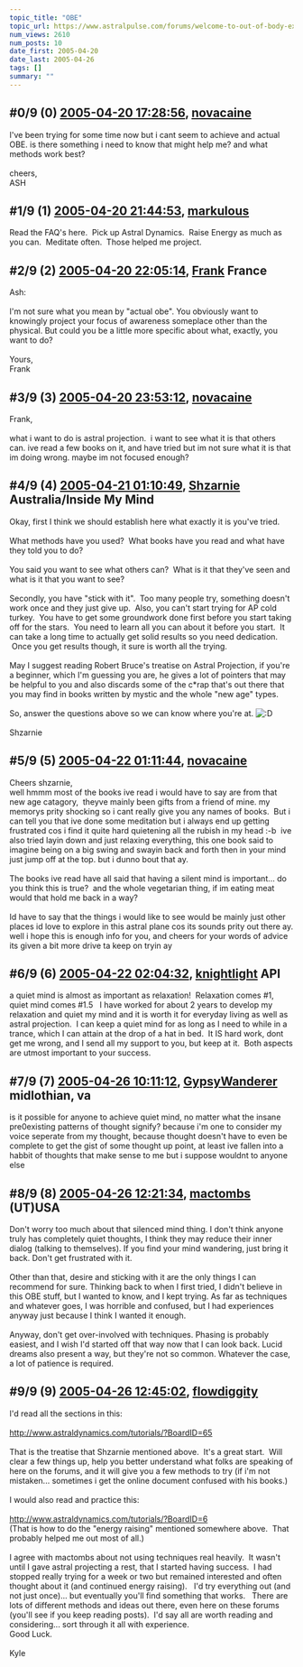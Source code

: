 ```yaml
---
topic_title: "OBE"
topic_url: https://www.astralpulse.com/forums/welcome-to-out-of-body-experiences!/obe-18639
num_views: 2610
num_posts: 10
date_first: 2005-04-20
date_last: 2005-04-26
tags: []
summary: ""
---
```


## \#0/9 (0) [2005-04-20 17:28:56](https://www.astralpulse.com/forums/index.php?msg=161145), [novacaine](https://www.astralpulse.com/forums/profile/?u=8892)  ##
<section>
I've been trying for some time now but i cant seem to achieve and actual OBE. is there something i need to know that might help me? and what methods work best?
<br>
<br>
cheers,
<br>
ASH
</section>

## \#1/9 (1) [2005-04-20 21:44:53](https://www.astralpulse.com/forums/index.php?msg=161164), [markulous](https://www.astralpulse.com/forums/profile/?u=7426)  ##
<section>
Read the FAQ's here.  Pick up Astral Dynamics.  Raise Energy as much as you can.  Meditate often.  Those helped me project.
</section>

## \#2/9 (2) [2005-04-20 22:05:14](https://www.astralpulse.com/forums/index.php?msg=161167), [Frank](https://www.astralpulse.com/forums/profile/?u=359) France ##
<section>
Ash:
<br>
<br>
I'm not sure what you mean by "actual obe". You obviously want to knowingly project your focus of awareness someplace other than the physical. But could you be a little more specific about what, exactly, you want to do?
<br>
<br>
Yours,
<br>
Frank
</section>

## \#3/9 (3) [2005-04-20 23:53:12](https://www.astralpulse.com/forums/index.php?msg=161186), [novacaine](https://www.astralpulse.com/forums/profile/?u=8892)  ##
<section>
Frank,
<br>
<br>
what i want to do is astral projection.  i want to see what it is that others can. ive read a few books on it, and have tried but im not sure what it is that im doing wrong. maybe im not focused enough?
</section>

## \#4/9 (4) [2005-04-21 01:10:49](https://www.astralpulse.com/forums/index.php?msg=161193), [Shzarnie](https://www.astralpulse.com/forums/profile/?u=8849) Australia/Inside My Mind ##
<section>
Okay, first I think we should establish here what exactly it is you've tried.
<br>
<br>
What methods have you used?  What books have you read and what have they told you to do?
<br>
<br>
You said you want to see what others can?  What is it that they've seen and what is it that you want to see?
<br>
<br>
Secondly, you have "stick with it".  Too many people try, something doesn't work once and they just give up.  Also, you can't start trying for AP cold turkey.  You have to get some groundwork done first before you start taking off for the stars.  You need to learn all you can about it before you start.  It can take a long time to actually get solid results so you need dedication.  Once you get results though, it sure is worth all the trying.
<br>
<br>
May I suggest reading Robert Bruce's treatise on Astral Projection, if you're a beginner, which I'm guessing you are, he gives a lot of pointers that may be helpful to you and also discards some of the c*rap that's out there that you may find in books written by mystic and the whole "new age" types.
<br>
<br>
So, answer the questions above so we can know where you're at.
<img alt=":D" class="smiley" src="https://www.astralpulse.com/forums/Smileys/fugue/cheesy.png" title="Cheesy"/>
<br>
<br>
Shzarnie
</section>

## \#5/9 (5) [2005-04-22 01:11:44](https://www.astralpulse.com/forums/index.php?msg=161348), [novacaine](https://www.astralpulse.com/forums/profile/?u=8892)  ##
<section>
Cheers shzarnie,
<br>
well hmmm most of the books ive read i would have to say are from that new age catagory,  theyve mainly been gifts from a friend of mine. my memorys prity shocking so i cant really give you any names of books.  But i can tell you that ive done some meditation but i always end up getting frustrated cos i find it quite hard quietening all the rubish in my head :-b  ive also tried layin down and just relaxing everything, this one book said to imagine being on a big swing and swayin back and forth then in your mind just jump off at the top. but i dunno bout that ay.
<br>
<br>
The books ive read have all said that having a silent mind is important... do you think this is true?  and the whole vegetarian thing, if im eating meat would that hold me back in a way?
<br>
<br>
Id have to say that the things i would like to see would be mainly just other places id love to explore in this astral plane cos its sounds prity out there ay. well i hope this is enough info for you, and cheers for your words of advice its given a bit more drive ta keep on tryin ay
</section>

## \#6/9 (6) [2005-04-22 02:04:32](https://www.astralpulse.com/forums/index.php?msg=161355), [knightlight](https://www.astralpulse.com/forums/profile/?u=8736) API ##
<section>
a quiet mind is almost as important as relaxation!  Relaxation comes #1, quiet mind comes #1.5   I have worked for about 2 years to develop my relaxation and quiet my mind and it is worth it for everyday living as well as astral projection.  I can keep a quiet mind for as long as I need to while in a trance, which I can attain at the drop of a hat in bed.  It IS hard work, dont get me wrong, and I send all my support to you, but keep at it.  Both aspects are utmost important to your success.
</section>

## \#7/9 (7) [2005-04-26 10:11:12](https://www.astralpulse.com/forums/index.php?msg=161875), [GypsyWanderer](https://www.astralpulse.com/forums/profile/?u=7856) midlothian, va ##
<section>
is it possible for anyone to achieve quiet mind, no matter what the insane pre0existing patterns of thought signify? because i'm one to consider my voice seperate from my thought, because thought doesn't have to even be complete to get the gist of some thought up point, at least ive fallen into a habbit of thoughts that make sense to me but i suppose wouldnt to anyone else
</section>

## \#8/9 (8) [2005-04-26 12:21:34](https://www.astralpulse.com/forums/index.php?msg=161890), [mactombs](https://www.astralpulse.com/forums/profile/?u=5553) (UT)USA ##
<section>
Don't worry too much about that silenced mind thing. I don't think anyone truly has completely quiet thoughts, I think they may reduce their inner dialog (talking to themselves). If you find your mind wandering, just bring it back. Don't get frustrated with it.
<br>
<br>
Other than that, desire and sticking with it are the only things I can recommend for sure. Thinking back to when I first tried, I didn't believe in this OBE stuff, but I wanted to know, and I kept trying. As far as techniques and whatever goes, I was horrible and confused, but I had experiences anyway just because I think I wanted it enough.
<br>
<br>
Anyway, don't get over-involved with techniques. Phasing is probably easiest, and I wish I'd started off that way now that I can look back. Lucid dreams also present a way, but they're not so common. Whatever the case, a lot of patience is required.
</section>

## \#9/9 (9) [2005-04-26 12:45:02](https://www.astralpulse.com/forums/index.php?msg=161894), [flowdiggity](https://www.astralpulse.com/forums/profile/?u=8346)  ##
<section>
I'd read all the sections in this:
<br>
<br>
<a class="bbc_link" href="http://www.astraldynamics.com/tutorials/?BoardID=65" rel="noopener" target="_blank">
 http://www.astraldynamics.com/tutorials/?BoardID=65
</a>
<br>
<br>
That is the treatise that Shzarnie mentioned above.  It's a great start.  Will clear a few things up, help you better understand what folks are speaking of here on the forums, and it will give you a few methods to try (if i'm not mistaken... sometimes i get the online document confused with his books.)
<br>
<br>
I would also read and practice this:
<br>
<br>
<a class="bbc_link" href="http://www.astraldynamics.com/tutorials/?BoardID=6" rel="noopener" target="_blank">
 http://www.astraldynamics.com/tutorials/?BoardID=6
</a>
<br>
(That is how to do the "energy raising" mentioned somewhere above.  That probably helped me out most of all.)
<br>
<br>
I agree with mactombs about not using techniques real heavily.  It wasn't until I gave astral projecting a rest, that I started having success.  I had stopped really trying for a week or two but remained interested and often thought about it (and continued energy raising).   I'd try everything out (and not just once)... but eventually you'll find something that works.   There are lots of different methods and ideas out there, even here on these forums (you'll see if you keep reading posts).  I'd say all are worth reading and considering... sort through it all with experience.
<br>
Good Luck.
<br>
<br>
Kyle
</section>